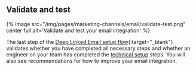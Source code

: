 ## Validate and test

{% image src="/img/pages/marketing-channels/email/validate-test.png" center full alt='Validate and test your email integration' %}

The last step of the [Deep Linked Email setup flow](https://dashboard.branch.io/email){:target="_blank"} validates whether you have completed all necessary steps and whether an engineer on your team has completed the [technical setup](#technical-setup) steps. You will also see recommendations for how to improve your email integration.